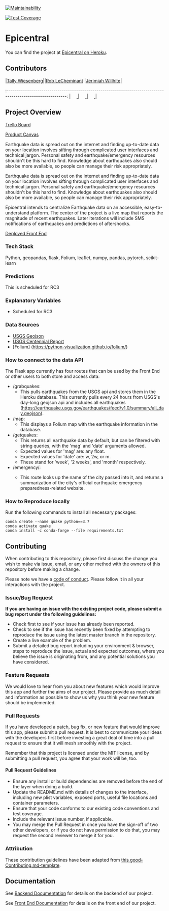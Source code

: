 
[![Maintainability](https://api.codeclimate.com/v1/badges/73be1cbdf6bd4131d763/maintainability)](https://codeclimate.com/github/Lambda-School-Labs/quake-ds-pt9/maintainability)

[![Test Coverage](https://api.codeclimate.com/v1/badges/73be1cbdf6bd4131d763/test_coverage)](https://codeclimate.com/github/Lambda-School-Labs/quake-ds-pt9/test_coverage)


# Epicentral

You can find the project at [Epicentral on Heroku](https://epicentral.herokuapp.com/).

## Contributors

|[Tally Wiesenberg](https://github.com/tallywiesenberg)||[Rob LeCheminant](https://github.com/lechemrc)                                        |[Jerimiah Willhite](https://github.com/razzlestorm)|

:-----------------------------------------------------------------------------------------------------------: |
 [ <img src="https://static.licdn.com/sc/h/al2o9zrvru7aqj8e1x2rzsrca" width="15"> ](https://www.linkedin.com/in/tally-wiesenberg-5a4505159/) | [ <img src="https://static.licdn.com/sc/h/al2o9zrvru7aqj8e1x2rzsrca" width="15"> ](https://www.linkedin.com/in/robert-lecheminant-21315b60/) | [ <img src="https://static.licdn.com/sc/h/al2o9zrvru7aqj8e1x2rzsrca" width="15"> ](https://www.linkedin.com/in/jerimiah-willhite/) |


## Project Overview


[Trello Board](https://trello.com/b/Ja41ROfX/quake)

[Product Canvas](https://www.notion.so/Vision-Problem-Objectives-2a47f1d8f3e54b2db4d4c119c3e3b5fe)

Earthquake data is spread out on the internet and finding up-to-date data on your location involves sifting through complicated user interfaces and technical jargon. Personal safety and earthquake/emergency resources shouldn't be this hard to find. Knowledge about earthquakes also should also be more available, so people can manage their risk appropriately.

Earthquake data is spread out on the internet and finding up-to-date data on your location involves sifting through complicated user interfaces and technical jargon. Personal safety and earthquake/emergency resources shouldn't be this hard to find. Knowledge about earthquakes also should also be more available, so people can manage their risk appropriately.

Epicentral intends to centralize Earthquake data on an accessible, easy-to-understand platform. The center of the project is a live map that reports the magnitude of recent earthquakes. Later iterations will include SMS notifications of earthquakes and predictions of aftershocks.

[Deployed Front End](https://epicentral.herokuapp.com/)

### Tech Stack

Python, geopandas, flask, Folium, leaflet, numpy, pandas, pytorch, scikit-learn

### Predictions

 This is scheduled for RC3

### Explanatory Variables

-   Scheduled for RC3

### Data Sources

-   [USGS Geojson](https://earthquake.usgs.gov/earthquakes/feed/v1.0/)
-   [USGS Centennial Report](https://earthquake.usgs.gov/data/centennial/)
-   [Folium] (https://python-visualization.github.io/folium/)


### How to connect to the data API  

The Flask app currently has four routes that can be used by the Front End or other users to both store and access data:  
  * /grabquakes:  
     * This pulls earthquakes from the USGS api and stores them in the Heroku database. This currently pulls every 24 hours from USGS's day-long geojson api and includes all earthquakes (https://earthquake.usgs.gov/earthquakes/feed/v1.0/summary/all_day.geojson).  
  * /map:  
     * This displays a Folium map with the earthquake information in the database.  
  * /getquakes:  
      * This returns all earthquake data by default, but can be filtered with string queries, with the 'mag' and 'date' arguments allowed.  
      * Expected values for 'mag' are: any float.  
      * Expected values for 'date' are: w, 2w, or m.  
      * These stand for 'week', '2 weeks', and 'month' respectively.  
  * /emergency/<city>:  
      * This route looks up the name of the city passed into it, and returns a summarization of the city's official earthquake emergency                  preparedness-related website.  
    
### How to Reproduce locally

Run the following commands to install all necessary packages:

```
conda create --name quake python==3.7
conda activate quake
conda install -c conda-forge --file requirements.txt
```
## Contributing

When contributing to this repository, please first discuss the change you wish to make via issue, email, or any other method with the owners of this repository before making a change.

Please note we have a [code of conduct](./code_of_conduct.md.md). Please follow it in all your interactions with the project.

### Issue/Bug Request

 **If you are having an issue with the existing project code, please submit a bug report under the following guidelines:**
 - Check first to see if your issue has already been reported.
 - Check to see if the issue has recently been fixed by attempting to reproduce the issue using the latest master branch in the repository.
 - Create a live example of the problem.
 - Submit a detailed bug report including your environment & browser, steps to reproduce the issue, actual and expected outcomes,  where you believe the issue is originating from, and any potential solutions you have considered.

### Feature Requests

We would love to hear from you about new features which would improve this app and further the aims of our project. Please provide as much detail and information as possible to show us why you think your new feature should be implemented.

### Pull Requests

If you have developed a patch, bug fix, or new feature that would improve this app, please submit a pull request. It is best to communicate your ideas with the developers first before investing a great deal of time into a pull request to ensure that it will mesh smoothly with the project.

Remember that this project is licensed under the MIT license, and by submitting a pull request, you agree that your work will be, too.

#### Pull Request Guidelines

- Ensure any install or build dependencies are removed before the end of the layer when doing a build.
- Update the README.md with details of changes to the interface, including new plist variables, exposed ports, useful file locations and container parameters.
- Ensure that your code conforms to our existing code conventions and test coverage.
- Include the relevant issue number, if applicable.
- You may merge the Pull Request in once you have the sign-off of two other developers, or if you do not have permission to do that, you may request the second reviewer to merge it for you.

### Attribution

These contribution guidelines have been adapted from [this good-Contributing.md-template](https://gist.github.com/PurpleBooth/b24679402957c63ec426).

## Documentation

See [Backend Documentation](https://github.com/Lambda-School-Labs/quake-be-pt9/blob/master/README.md) for details on the backend of our project.

See [Front End Documentation](https://github.com/Lambda-School-Labs/quake-fe-pt9/blob/master/README.md) for details on the front end of our project.
